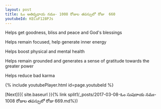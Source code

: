```yaml
---
layout: post
title: ఓం అతివృధాయ నమః- 1008 రోజుల తపస్సులో రోజు  660
youtubeId: KECuF128PJs
---
```

 
 
Helps get goodness, bliss and peace and God's blessings
 
Helps remain focused, help generate inner energy 
 
Helps boost physical and mental health 
 
Helps remain grounded and generates a sense of gratitude towards the greater power 
 
Helps reduce bad karma
 
 
 
 


{% include youtubePlayer.html id=page.youtubeId %}
 
[Next]({{ site.baseurl }}{% link  split1/_posts/2017-03-08-ఓం సుషదాయ నమః- 1008 రోజుల తపస్సులో రోజు  669.md%})
 
